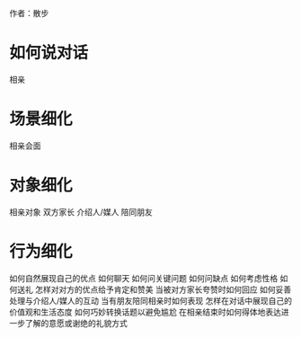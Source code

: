 作者：散步

# 如何说对话

相亲

# 场景细化

相亲会面

# 对象细化

相亲对象
双方家长
介绍人/媒人
陪同朋友

# 行为细化

如何自然展现自己的优点
如何聊天
如何问关键问题
如何问缺点
如何考虑性格
如何送礼
怎样对对方的优点给予肯定和赞美
当被对方家长夸赞时如何回应
如何妥善处理与介绍人/媒人的互动
当有朋友陪同相亲时如何表现
怎样在对话中展现自己的价值观和生活态度
如何巧妙转换话题以避免尴尬
在相亲结束时如何得体地表达进一步了解的意愿或谢绝的礼貌方式
